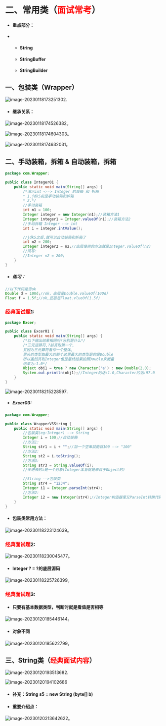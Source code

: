 # 二、常用类（<font color="red">面试常考</font>）

* #### 重点部分：

* * #### String

  * #### StringBuffer

  * #### StringBuilder

## 一、包装类（Wrapper）

![image-20230118173251302](C:\Users\Alin\AppData\Roaming\Typora\typora-user-images\image-20230118173251302.png).

* #### 继承关系：

![image-20230118174526382](C:\Users\Alin\AppData\Roaming\Typora\typora-user-images\image-20230118174526382.png)。

![image-20230118174604303](C:\Users\Alin\AppData\Roaming\Typora\typora-user-images\image-20230118174604303.png)。

![image-20230118174632031](C:\Users\Alin\AppData\Roaming\Typora\typora-user-images\image-20230118174632031.png)。





## 二、手动装箱，拆箱 & 自动装箱，拆箱

```java
package com.Wrapper;

public class Integer01 {
    public static void main(String[] args) {
        /*演示int <--> Integer 的装箱 和 拆箱
        * 1.jdk5前是手动装箱和拆箱
        * 2.*/
        //手动装箱
        int n1 = 100;
        Integer integer = new Integer(n1);//装箱方法1
        Integer integer1 = Integer.valueOf(n1);//装箱方法2
        //手动拆箱 Integer --> int
        int i = integer.intValue();

        //jdk5之后,就可以自动装箱和拆箱了
        int n2 = 200;
        Integer integer2 = n2;//底层使用的方法就是Integer.valueOf(n2)
        //简写:
        //Integer n2 = 200;
    }
}
```



* ##### 练习：

~~~java
//以下代码是否ok
Double d = 100d;//ok，底层是Double.valueOf(100d)
Float f = 1.5f;//ok,底层是Float.vlueOf(1.5f)
~~~

### <font color="red">经典面试题</font>1:

```java
package Excer;

public class Excer01 {
    public static void main(String[] args) {
        /*以下输出结果相同吗?分别是什么*/
        /*三元运算符,?前真取第一个,
        又因为三元算符看作一个整体,
        里头的类型取最大的那个这里最大的类型是的是Double
        所以虽然真取Integer但是最终结果按照Double来衡量
        结果为:1.0*/
        Object obj1 = true ? new Character('a') : new Double(2.0);
        System.out.println(obj1);//Integer的话:1.0,Character的话:97.0
    }
}
```

![image-20230118215228597](C:\Users\Alin\AppData\Roaming\Typora\typora-user-images\image-20230118215228597.png).

* ##### Excer03:

```java
package com.Wrapper;

public class WrapperVSString {
    public static void main(String[] args) {
        //包装类(eg:Integer) --> String
        Integer i = 100;//自动装箱
        //方法1:
        String str1 = i + "";//加一个空串就能将100 --> "100"
        //方法2:
        String st2 = i.toString();
        //方法3:
        String str3 = String.valueOf(i);
        //传进去的i是一个对象(Integer本身就是来自于Object的)

        //String -->包装类
        String str4 = "1234";
        Integer i1 = Integer.parseInt(str4);
        //方法2:
        Integer i2 = new Integer(str4);//Integer构造器里又ParseInt转换代码
    }
}
```



* #### 包装类常用方法：

![image-20230118223124639](C:\Users\Alin\AppData\Roaming\Typora\typora-user-images\image-20230118223124639.png)。

### <font color="red">经典面试题</font>2:

![image-20230118230045477](C:\Users\Alin\AppData\Roaming\Typora\typora-user-images\image-20230118230045477.png)。

* #### Integer ? = ?的底层源码

![image-20230118225726399](C:\Users\Alin\AppData\Roaming\Typora\typora-user-images\image-20230118225726399.png)。



### <font color="red">经典面试题</font>3:

* #### 只要有基本数据类型，判断时就是看值是否相等

![image-20230120185446144](C:\Users\Alin\AppData\Roaming\Typora\typora-user-images\image-20230120185446144.png)。

* #### 对象不同

![image-20230120185622799](C:\Users\Alin\AppData\Roaming\Typora\typora-user-images\image-20230120185622799.png)。





## 三、String类（<font color=red>经典面试内容</font>）

![image-20230120193513682](C:\Users\Alin\AppData\Roaming\Typora\typora-user-images\image-20230120193513682.png).

![image-20230120194102686](C:\Users\Alin\AppData\Roaming\Typora\typora-user-images\image-20230120194102686.png)

* #### 补充：String s5 = new String (byte[] b)

* #### 重要介绍点：

![image-20230120213642622](C:\Users\Alin\AppData\Roaming\Typora\typora-user-images\image-20230120213642622.png)。
